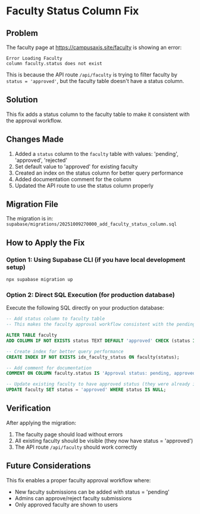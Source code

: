 # Faculty Status Column Fix

## Problem
The faculty page at https://campusaxis.site/faculty is showing an error:
```
Error Loading Faculty
column faculty.status does not exist
```

This is because the API route `/api/faculty` is trying to filter faculty by `status = 'approved'`, but the faculty table doesn't have a status column.

## Solution
This fix adds a status column to the faculty table to make it consistent with the approval workflow.

## Changes Made

1. Added a `status` column to the `faculty` table with values: 'pending', 'approved', 'rejected'
2. Set default value to 'approved' for existing faculty
3. Created an index on the status column for better query performance
4. Added documentation comment for the column
5. Updated the API route to use the status column properly

## Migration File
The migration is in: `supabase/migrations/20251009270000_add_faculty_status_column.sql`

## How to Apply the Fix

### Option 1: Using Supabase CLI (if you have local development setup)
```bash
npx supabase migration up
```

### Option 2: Direct SQL Execution (for production database)
Execute the following SQL directly on your production database:

```sql
-- Add status column to faculty table
-- This makes the faculty approval workflow consistent with the pending_faculty table

ALTER TABLE faculty 
ADD COLUMN IF NOT EXISTS status TEXT DEFAULT 'approved' CHECK (status IN ('pending', 'approved', 'rejected'));

-- Create index for better query performance
CREATE INDEX IF NOT EXISTS idx_faculty_status ON faculty(status);

-- Add comment for documentation
COMMENT ON COLUMN faculty.status IS 'Approval status: pending, approved, or rejected';

-- Update existing faculty to have approved status (they were already in the system)
UPDATE faculty SET status = 'approved' WHERE status IS NULL;
```

## Verification
After applying the migration:
1. The faculty page should load without errors
2. All existing faculty should be visible (they now have status = 'approved')
3. The API route `/api/faculty` should work correctly

## Future Considerations
This fix enables a proper faculty approval workflow where:
- New faculty submissions can be added with status = 'pending'
- Admins can approve/reject faculty submissions
- Only approved faculty are shown to users
